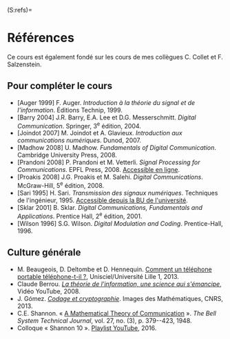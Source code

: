 (S:refs)=
# Références


Ce cours est également fondé sur les cours de mes collègues C. Collet et F. Salzenstein.


## Pour compléter le cours

* [Auger 1999] F. Auger. _Introduction à la théorie du signal et de l'information_. Éditions Technip, 1999.
* [Barry 2004] J.R. Barry, E.A. Lee et D.G. Messerschmitt. _Digital Communication_. Springer, 3<sup>e</sup> édition, 2004.
* [Joindot 2007] M. Joindot et A. Glavieux. _Introduction aux communications numériques_. Dunod, 2007.
* [Madhow 2008] U. Madhow. _Fundamentals of Digital Communication_. Cambridge University Press, 2008.
* [Prandoni 2008] P. Prandoni et M. Vetterli. _Signal Processing for Communications_. EPFL Press, 2008.
  [Accessible en ligne](http://www.sp4comm.org/).
* [Proakis 2008] J.G. Proakis et M. Salehi. _Digital Communications_. McGraw-Hill, 5<sup>e</sup> édition, 2008.
* [Sari 1995] H. Sari. _Transmission des signaux numériques_. Techniques de l'ingénieur, 1995.
  [Accessible depuis la BU de l'université](https://www-techniques-ingenieur-fr.scd-rproxy.u-strasbg.fr/res/pdf/encyclopedia/42293210-e7100.pdf).
* [Sklar 2001] B. Sklar. _Digital Communications, Fundamentals and Applications_. Prentice Hall, 2<sup>e</sup> édition, 2001.
* [Wilson 1996] S.G. Wilson. _Digital Modulation and Coding_. Prentice-Hall, 1996.



## Culture générale

* M. Beaugeois, D. Deltombe et D. Hennequin.
  [Comment un téléphone portable téléphone-t-il ?](http://www.universcience.tv/video-comment-un-telephone-portable-telephone-t-il-5820.html),
  Unisciel/Université Lille 1, 2013.
* Claude Berrou. _[La théorie de l'information, une science qui s'émancipe](http://www.youtube.com/watch?v=_N55Bde6k7Q)_,
  Vidéo YouTube, 2008.
* J. Gómez. [_Codage et cryptographie_](http://images.math.cnrs.fr/Codage-et-cryptographie.html).
  Images des Mathématiques, CNRS, 2013.
* C.E. Shannon. « [A Mathematical Theory of Communication](http://people.math.harvard.edu/~ctm/home/text/others/shannon/entropy/entropy.pdf) ».
  _The Bell System Technical Journal_,
  vol. 27, no. (3), p. 379--423, 1948.
* Colloque « Shannon 10 ». [Playlist YouTube](http://tinyurl.com/jrye5bq), 2016.